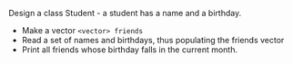 Design a class Student - a student has a name and a birthday.
* Make a vector `<vector> friends`
* Read a set of names and birthdays, thus populating the friends vector
* Print all friends whose birthday falls in the current month.
